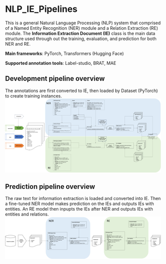 # NLP_IE_Pipelines
This is a general Natural Language Processing (NLP) system that comprised of a Named Entity Recognition (NER) module and a Relation Extraction (RE) module. The **Information Extraction Document (IE)** class is the main data structure used through out the training, evaluation, and prediction for both NER and RE. 

**Main frameworks**: PyTorch, Transformers (Hugging Face)

**Supported annotation tools**: Label-studio, BRAT, MAE

## Development pipeline overview
The  annotations are first converted to IE, then loaded by Dataset (PyTorch) to create training instances. 
![alt text](https://github.com/daviden1013/NLP_IE_Pipelines/blob/main/Development%20pipeline%20overview.png)

## Prediction pipeline overview
The raw text for information extraction is loaded and converted into IE. Then a fine-tuned NER model makes prediction on the IEs and outputs IEs with entities. An RE model then inpupts the IEs after NER and outputs IEs with entities and relations. 
![alt text](https://github.com/daviden1013/NLP_IE_Pipelines/blob/main/Prediction%20pipeline%20overview.png)
